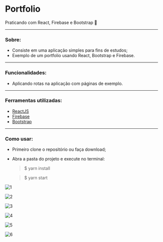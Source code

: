 # Portfolio
Praticando com React, Firebase e Bootstrap 🚀

<hr/>

### Sobre:
- Consiste em uma aplicação simples para fins de estudos;
- Exemplo de um portfolio usando React, Bootstrap e Firebase.

<hr/>

### Funcionalidades:
- Aplicando rotas na aplicação com páginas de exemplo.

<hr/>

### Ferramentas utilizadas:
- [ReactJS](https://pt-br.reactjs.org/)
- [Firebase](https://firebase.google.com/?hl=pt-br)
- [Bootstrap](https://getbootstrap.com/)

<hr/>

### Como usar:
- Primeiro clone o repositório ou faça download;
- Abra a pasta do projeto e execute no terminal:
  > $ yarn install
  
  > $ yarn start
  
  
![1](https://user-images.githubusercontent.com/12499627/78386995-f0a30500-75b4-11ea-92bb-2538f113bb67.PNG)


![2](https://user-images.githubusercontent.com/12499627/78387001-f3055f00-75b4-11ea-8111-1b41ee0434a3.PNG)


![3](https://user-images.githubusercontent.com/12499627/78387004-f4368c00-75b4-11ea-9b2a-95d707eb12a6.PNG)


![4](https://user-images.githubusercontent.com/12499627/78387012-f6004f80-75b4-11ea-928d-c84490bf199d.PNG)


![5](https://user-images.githubusercontent.com/12499627/78387015-f698e600-75b4-11ea-816d-b1f47bc1d4e7.PNG)


![6](https://user-images.githubusercontent.com/12499627/78387016-f7317c80-75b4-11ea-8688-92e4b3fcf052.PNG)

